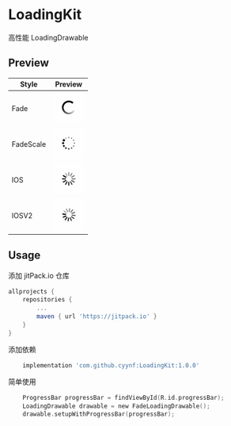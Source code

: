 # LoadingKit
高性能 LoadingDrawable

## Preview
Style           |      Preview
------------    |   -------------
Fade            | <img src='images/fade.gif' alt='RotatingPlane' width="64px" height="64px"/>
FadeScale       | <img src='images/fade_scale.gif' alt='DoubleBounce' width="64px" height="64px"/>
IOS             | <img src='images/ios.gif' alt='Wave' width="64px" height="64px"/>
IOSV2           | <img src='images/iosv2.gif' alt='WanderingCubes' width="64px" height="64px"/>

## Usage
添加 jitPack.io 仓库
``` groovy
allprojects {
	repositories {
		...
		maven { url 'https://jitpack.io' }
	}
}
```
添加依赖
``` groovy
	implementation 'com.github.cyynf:LoadingKit:1.0.0'
```
简单使用
``` kotlin
    ProgressBar progressBar = findViewById(R.id.progressBar);
    LoadingDrawable drawable = new FadeLoadingDrawable();
    drawable.setupWithProgressBar(progressBar);
```